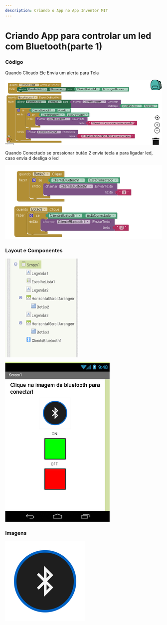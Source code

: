 ```yaml
---
description: Criando o App no App Inventor MIT
---
```


# Criando App para controlar um led com Bluetooth\(parte 1\)

### Código 

Quando Clicado Ele Envia um alerta para Tela

![](../../.gitbook/assets/opera-instantaneo_2019-07-27_234556_ai2.appinventor.mit.edu.png)

Quando Conectado se pressionar butão 2 envia tecla a para ligadar led, caso envia d desliga o led

![Envia Comando para o Arduino Enviar A ou D ](../../.gitbook/assets/opera-instantaneo_2019-07-27_233340_ai2.appinventor.mit.edu.png)





### Layout  e Componentes

![Componentes Usados](../../.gitbook/assets/opera-instantaneo_2019-07-27_234617_ai2.appinventor.mit.edu%20%281%29.png)

![](../../.gitbook/assets/opera-instantaneo_2019-07-27_233306_ai2.appinventor.mit.edu.png)

### 

### Imagens

![](../../.gitbook/assets/bluetooth.png)





